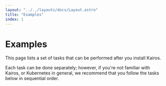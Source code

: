 ```yaml
---
layout: "../../layouts/docs/Layout.astro"
title: "Examples"
index: 1
---
```


# Examples

This page lists a set of tasks that can be performed after you install Kairos.

Each task can be done separately; however, if you're not familiar with Kairos, or Kubernetes in general, we recommend that you follow the tasks below in sequential order.
